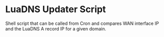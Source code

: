 # LuaDNS Updater Script

Shell script that can be called from Cron and compares WAN interface IP and the LuaDNS A record IP for a given domain.